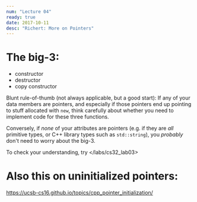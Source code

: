 ```yaml
---
num: "Lecture 04"
ready: true
date: 2017-10-11
desc: "Richert: More on Pointers"
---
```





# The big-3:

* constructor
* destructor
* copy constructor

Blunt rule-of-thumb (not always applicable, but a good start): If any of your data members are pointers, and especially
if those pointers end up pointing to stuff allocated with `new`, think carefully about whether you need to implement code for these three functions.

Conversely, if *none* of your attributes are pointers (e.g. if they are *all* primitive types, or C++ library types 
such as `std::string`), you *probably* don't need to worry about the big-3.

To check your understanding, try </labs/cs32_lab03>

# Also this on uninitialized pointers:

https://ucsb-cs16.github.io/topics/cpp_pointer_initialization/
